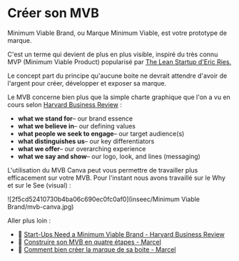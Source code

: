 # Créer son MVB

Minimum Viable Brand, ou Marque Minimum Viable, est votre prototype de marque. 

C'est un terme qui devient de plus en plus visible, inspiré du très connu MVP (Minimum Viable Product) popularisé par [The Lean Startup d'Eric Ries.](https://www.amazon.fr/Lean-Startup-Entrepreneurs-Continuous-Innovation/dp/1524762407/ref=asc_df_1524762407/?tag=googshopfr-21&linkCode=df0&hvadid=229316545170&hvpos=1o2&hvnetw=g&hvrand=13292567568972809064&hvpone=&hvptwo=&hvqmt=&hvdev=c&hvdvcmdl=&hvlocint=&hvlocphy=1006094&hvtargid=pla-329553114662&psc=1) 

Le concept part du principe qu'aucune boite ne devrait attendre d'avoir de l'argent pour créer, développer et exposer sa marque. 

Le MVB concerne bien plus que la simple charte graphique que l'on a vu en cours selon [Harvard Business Review](https://hbr.org/) : 

- **what we stand for**– our brand essence
- **what we believe in**– our defining values
- **what people we seek to engage**– our target audience(s)
- **what distinguishes us**– our key differentiators
- **what we offer**– our overarching experience
- **what we say and show**– our logo, look, and lines (messaging)

L'utilisation du MVB Canva peut vous permettre de travailler plus efficacement sur votre MVB. Pour l'instant nous avons travaillé sur le Why et sur le See (visual) :

![2f5cd52410730b4ba06c690ec0fc0af0](inseec/Minimum Viable Brand/mvb-canva.jpg)

Aller plus loin :

- 📝 [Start-Ups Need a Minimum Viable Brand - Harvard Business Review](https://hbr.org/2014/06/start-ups-need-a-minimum-viable-brand)
- 📝 [Construire son MVB en quatre étapes - Marcel](https://www.maddyness.com/2019/02/13/maddytips-minimum-viable-brand/)
- 🎥 [Comment bien créer la marque de sa boite - Marcel](https://www.youtube.com/watch?v=7pa3IuqC9Pw)